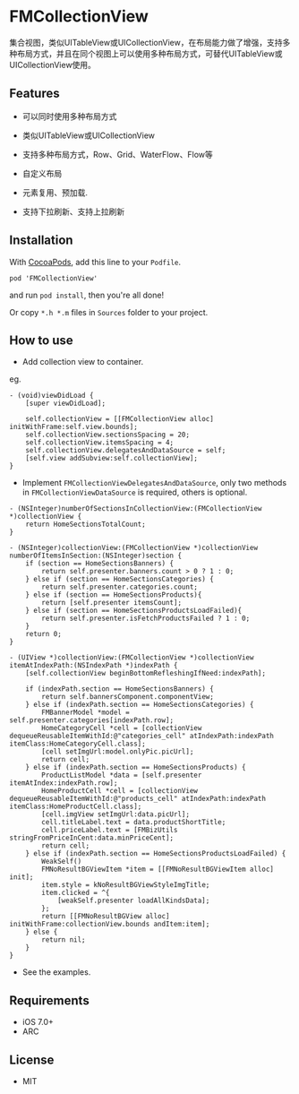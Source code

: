 # FMCollectionView

集合视图，类似UITableView或UICollectionView，在布局能力做了增强，支持多种布局方式，并且在同个视图上可以使用多种布局方式，可替代UITableView或UICollectionView使用。

## Features

* 可以同时使用多种布局方式

* 类似UITableView或UICollectionView

* 支持多种布局方式，Row、Grid、WaterFlow、Flow等

* 自定义布局

* 元素复用、预加载.

* 支持下拉刷新、支持上拉刷新

## Installation

With [CocoaPods](http://cocoapods.org/), add this line to your `Podfile`.

```
pod 'FMCollectionView'
```

and run `pod install`, then you're all done!

Or copy `*.h *.m` files in `Sources` folder to your project.

## How to use

* Add collection view to container.

eg.

```
- (void)viewDidLoad {
    [super viewDidLoad];
    
    self.collectionView = [[FMCollectionView alloc] initWithFrame:self.view.bounds];
    self.collectionView.sectionsSpacing = 20;
    self.collectionView.itemsSpacing = 4;
    self.collectionView.delegatesAndDataSource = self;
    [self.view addSubview:self.collectionView];
}
```

* Implement `FMCollectionViewDelegatesAndDataSource`, only two methods in `FMCollectionViewDataSource` is required, others is optional.

```
- (NSInteger)numberOfSectionsInCollectionView:(FMCollectionView *)collectionView {
    return HomeSectionsTotalCount;
}

- (NSInteger)collectionView:(FMCollectionView *)collectionView numberOfItemsInSection:(NSInteger)section {
    if (section == HomeSectionsBanners) {
        return self.presenter.banners.count > 0 ? 1 : 0;
    } else if (section == HomeSectionsCategories) {
        return self.presenter.categories.count;
    } else if (section == HomeSectionsProducts){
        return [self.presenter itemsCount];
    } else if (section == HomeSectionsProductsLoadFailed){
        return self.presenter.isFetchProductsFailed ? 1 : 0;
    }
    return 0;
}

- (UIView *)collectionView:(FMCollectionView *)collectionView itemAtIndexPath:(NSIndexPath *)indexPath {
    [self.collectionView beginBottomRefleshingIfNeed:indexPath];
    
    if (indexPath.section == HomeSectionsBanners) {
        return self.bannersComponent.componentView;
    } else if (indexPath.section == HomeSectionsCategories) {
        FMBannerModel *model = self.presenter.categories[indexPath.row];
        HomeCategoryCell *cell = [collectionView dequeueReusableItemWithId:@"categories_cell" atIndexPath:indexPath itemClass:HomeCategoryCell.class];
        [cell setImgUrl:model.onlyPic.picUrl];
        return cell;
    } else if (indexPath.section == HomeSectionsProducts) {
        ProductListModel *data = [self.presenter itemAtIndex:indexPath.row];
        HomeProductCell *cell = [collectionView dequeueReusableItemWithId:@"products_cell" atIndexPath:indexPath itemClass:HomeProductCell.class];
        [cell.imgView setImgUrl:data.picUrl];
        cell.titleLabel.text = data.productShortTitle;
        cell.priceLabel.text = [FMBizUtils stringFromPriceInCent:data.minPriceCent];
        return cell;
    } else if (indexPath.section == HomeSectionsProductsLoadFailed) {
        WeakSelf()
        FMNoResultBGViewItem *item = [[FMNoResultBGViewItem alloc] init];
        item.style = kNoResultBGViewStyleImgTitle;
        item.clicked = ^{
            [weakSelf.presenter loadAllKindsData];
        };
        return [[FMNoResultBGView alloc] initWithFrame:collectionView.bounds andItem:item];
    } else {
        return nil;
    }
}
```

* See the examples.

## Requirements

* iOS 7.0+ 
* ARC

## License

* MIT
